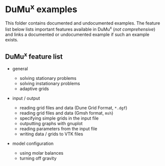 # DuMu<sup>x</sup> examples

This folder contains documented and undocumented examples.
The feature list below lists important features available in DuMu<sup>x</sup> (_not comprehensive_)
and links a documented or undocumented example if such an example exists.

## DuMu<sup>x</sup> feature list

* general
    - solving stationary problems
    - solving instationary problems
    - adaptive grids

* input / output
    - reading grid files and data (Dune Grid Format, `*.dgf`)
    - reading grid files and data (Gmsh format, `msh`)
    - specifying simple grids in the input file
    - outputting graphs with gnuplot
    - reading parameters from the input file
    - writing data / grids to VTK files

* model configuration
    - using molar balances
    - turning off gravity
